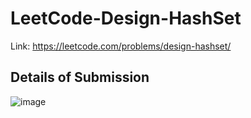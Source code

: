 # LeetCode-Design-HashSet
Link: https://leetcode.com/problems/design-hashset/
## Details of Submission
![image](https://user-images.githubusercontent.com/51401355/222439493-f6fab19e-78aa-41a1-863c-d3f93812f1b5.png)
